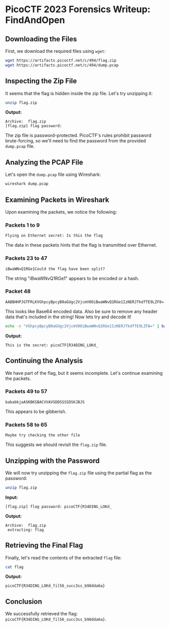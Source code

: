# PicoCTF 2023 Forensics Writeup: FindAndOpen

## Downloading the Files
First, we download the required files using `wget`:

```bash
wget https://artifacts.picoctf.net/c/494/flag.zip
wget https://artifacts.picoctf.net/c/494/dump.pcap
```

## Inspecting the Zip File
It seems that the flag is hidden inside the zip file. Let's try unzipping it:

```bash
unzip flag.zip
```

**Output:**
```
Archive:  flag.zip
[flag.zip] flag password:
```

The zip file is password-protected. PicoCTF's rules prohibit password brute-forcing, so we'll need to find the password from the provided `dump.pcap` file.

## Analyzing the PCAP File
Let's open the `dump.pcap` file using Wireshark:

```bash
wireshark dump.pcap
```

## Examining Packets in Wireshark
Upon examining the packets, we notice the following:

### Packets 1 to 9
```
Flying on Ethernet secret: Is this the flag 
```
The data in these packets hints that the flag is transmitted over Ethernet.

### Packets 23 to 47
```
iBwaWNvQ1RGe1Could the flag have been split?
```
The string "iBwaWNvQ1RGe1" appears to be encoded or a hash.

### Packet 48
```
AABBHHPJGTFRLKVGhpcyBpcyB0aGUgc2VjcmV0OiBwaWNvQ1RGe1IzNERJTkdfTE9LZF8=
```
This looks like Base64 encoded data. Also be sure to remove any header data that's included in the string! Now lets try and decode it!

```bash
echo -n "VGhpcyBpcyB0aGUgc2VjcmV0OiBwaWNvQ1RGe1IzNERJTkdfTE9LZF8=" | base64 -d
```

**Output:**
```
This is the secret: picoCTF{R34DING_LOKd_
```

## Continuing the Analysis
We have part of the flag, but it seems incomplete. Let's continue examining the packets.

### Packets 49 to 57
```
bababkjaASKBKSBACVVAVSDDSSSSDSKJBJS
```
This appears to be gibberish.

### Packets 58 to 65
```
Maybe try checking the other file
```
This suggests we should revisit the `flag.zip` file.

## Unzipping with the Password
We will now try unzipping the `flag.zip` file using the partial flag as the password:

```bash
unzip flag.zip
```

**Input:**
```
[flag.zip] flag password: picoCTF{R34DING_LOKd_
```

**Output:**
```
Archive:  flag.zip
 extracting: flag
```

## Retrieving the Final Flag
Finally, let's read the contents of the extracted `flag` file:

```bash
cat flag
```

**Output:**
```
picoCTF{R34DING_LOKd_fil56_succ3ss_b98dda6a}
```

## Conclusion
We successfully retrieved the flag: `picoCTF{R34DING_LOKd_fil56_succ3ss_b98dda6a}`.

